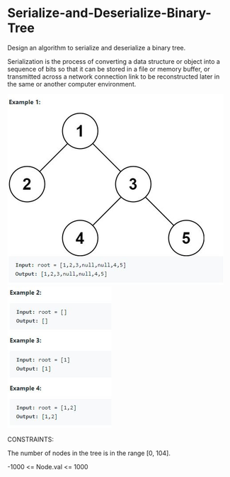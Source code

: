 # Serialize-and-Deserialize-Binary-Tree
Design an algorithm to serialize and deserialize a binary tree.

Serialization is the process of converting a data structure or object into a sequence of bits so that it can be stored in a file or memory buffer, or transmitted across a network connection link to be reconstructed later in the same or another computer environment.

![alt-text](https://github.com/isha-np/Serialize-and-Deserialize-Binary-Tree/blob/main/Bin_tree1.JPG)
![alt-text](https://github.com/isha-np/Serialize-and-Deserialize-Binary-Tree/blob/main/Bin_tree2.JPG)

CONSTRAINTS:

The number of nodes in the tree is in the range [0, 104].

-1000 <= Node.val <= 1000
